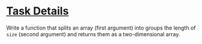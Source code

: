 # <a href="https://www.freecodecamp.org/challenges/chunky-monkey">Task Details</a>

Write a function that splits an array (first argument) into groups the length of `size` (second argument) and returns them as a two-dimensional array.
